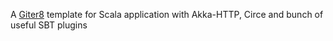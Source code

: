 A [Giter8][g8] template for Scala application with Akka-HTTP, Circe and bunch of useful SBT plugins

[g8]: http://www.foundweekends.org/giter8/